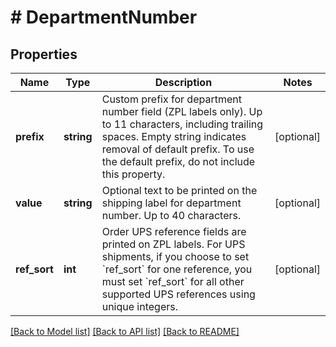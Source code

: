 # # DepartmentNumber

## Properties

Name | Type | Description | Notes
------------ | ------------- | ------------- | -------------
**prefix** | **string** | Custom prefix for department number field (ZPL labels only). Up to 11 characters, including trailing  spaces. Empty string indicates removal of default prefix. To use the default prefix, do not include this property. | [optional]
**value** | **string** | Optional text to be printed on the shipping label for department number. Up to 40 characters. | [optional]
**ref_sort** | **int** | Order UPS reference fields are printed on ZPL labels. For UPS shipments, if you choose to set &#x60;ref_sort&#x60; for one reference, you must set &#x60;ref_sort&#x60; for all other supported UPS references using unique integers. | [optional]

[[Back to Model list]](../../README.md#models) [[Back to API list]](../../README.md#endpoints) [[Back to README]](../../README.md)
